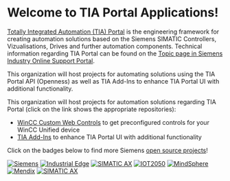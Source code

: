 # Welcome to TIA Portal Applications!

[Totally Integrated Automation (TIA) Portal](http://siemens.com/tia-portal) is the engineering framework for creating automation solutions based on the Siemens SIMATIC Controllers, Vizualisations, Drives and further automation components. Technical information regarding TIA Portal can be found on the [Topic page in Siemens Industry Online Support Portal](https://support.industry.siemens.com/cs/ww/en/view/65601780/de).

This organization will host projects for automating solutions using the TIA Portal API (Openness) as well as TIA Add-Ins to enhance TIA Portal UI with additional functionality.

This organization will host projects for automation solutions regarding TIA Portal (click on the link shows the appropriate repositories):
- [WinCC Custom Web Controls](https://github.com/tia-portal-applications?q=customwebcontrol) to get preconfigured controls for your WinCC Unified device
- [TIA Add-Ins](https://github.com/tia-portal-applications?q=tiaaddin) to enhance TIA Portal UI with additional functionality

Click on the badges below to find more Siemens [open source projects](https://opensource.siemens.com)!

[![Siemens](https://img.shields.io/badge/github-siemens-009999?logo=github)](https://github.com/siemens)
[![Industrial Edge](https://img.shields.io/badge/github-industrial%20edge-e39537?logo=github)](https://github.com/industrial-edge)
[![SIMATIC AX](https://img.shields.io/badge/github-simatic%20ax-00a9bd?logo=github)](https://github.com/simatic-ax)
[![IOT2050](https://img.shields.io/badge/github-iot2050-green?logo=github)](https://github.com/SIMATICmeetsLinux)
[![MindSphere](https://img.shields.io/badge/github-mindsphere-003751?logo=github)](https://github.com/mindsphere)
[![Mendix](https://img.shields.io/badge/github-mendix-0595db?logo=github)](https://github.com/mendix)
[![SIMATIC AX](https://img.shields.io/badge/github-simatic%20ax-00a9bd?logo=github)](https://github.com/simatic-ax)
